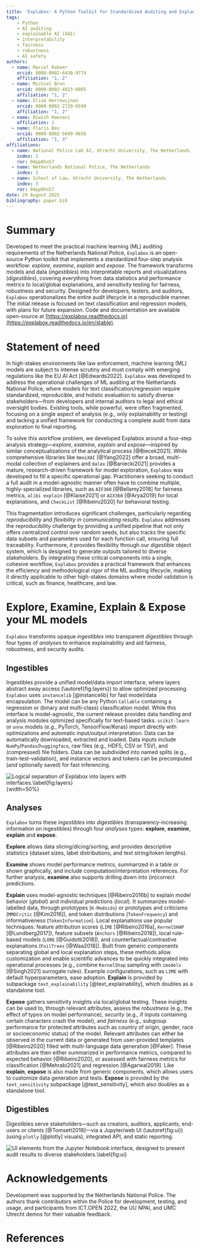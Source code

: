```yaml
---
title: 'Explabox: A Python Toolkit for Standardized Auditing and Explanation of Text Models'
tags:
    - Python
    - AI auditing
    - explainable AI (XAI)
    - interpretability
    - fairness
    - robustness
    - AI safety
authors:
  - name: Marcel Robeer
    orcid: 0000-0002-6430-9774
    affiliation: "1, 2"
  - name: Michiel Bron
    orcid: 0000-0002-4823-6085
    affiliation: "1, 2"
  - name: Elize Herrewijnen
    orcid: 0000-0002-2729-6599
    affiliation: "1, 2"
  - name: Riwish Hoeseni
    affiliation: 2
  - name: Floris Bex
    orcid: 0000-0002-5699-9656
    affiliation: "1, 3"
affiliations:
  - name: National Police Lab AI, Utrecht University, The Netherlands
    index: 1
    ror: 04pp8hn57
  - name: Netherlands National Police, The Netherlands
    index: 2
  - name: School of Law, Utrecht University, The Netherlands
    index: 3
    ror: 04pp8hn57
date: 29 August 2025
bibliography: paper.bib
---
```


# Summary

Developed to meet the practical machine learning (ML) auditing requirements of the Netherlands National Police, `Explabox` is an open-source Python toolkit that implements a standardized four-step analysis workflow: *explore*, *examine*, *explain* and *expose*. The framework transforms models and data (*ingestibles*) into interpretable reports and visualizations (*digestibles*), covering everything from data statistics and performance metrics to local/global explanations, and sensitivity testing for fairness, robustness and security. Designed for developers, testers, and auditors, `Explabox` operationalizes the entire audit lifecycle in a reproducible manner. The initial release is focused on text classification and regression models, with plans for future expansion. Code and documentation are available open-source at [https://explabox.readthedocs.io](https://explabox.readthedocs.io/en/stable).

# Statement of need

In high-stakes environments like law enforcement, machine learning (ML) models are subject to intense scrutiny and must comply with emerging regulations like the EU AI Act [@Edwards2022]. `Explabox` was developed to address the operational challenges of ML auditing at the Netherlands National Police, where models for text classification/regression require standardized, reproducible, and holistic evaluation to satisfy diverse stakeholders&mdash;from developers and internal auditors to legal and ethical oversight bodies. Existing tools, while powerful, were often fragmented, focusing on a single aspect of analysis (e.g., only explainability or testing) and lacking a unified framework for conducting a complete audit from data exploration to final reporting.

To solve this workflow problem, we developed Explabox around a four-step analysis strategy&mdash;*explore*, *examine*, *explain* and *expose*&mdash;inspired by similar conceptualizations of the analytical process [@Biecek2021]. While comprehensive libraries like `OmniXAI` [@Yang2022] offer a broad, multi-modal collection of explainers and `dalex` [@Baniecki2021] provides a mature, research-driven framework for model exploration, `Explabox` was developed to fill a specific operational gap. Practitioners seeking to conduct a full audit in a model-agnostic manner often have to combine multiple, highly-specialized libraries, such as `AIF360` [@Bellamy2018] for fairness metrics, `alibi explain` [@Klaise2021] or `AIX360` [@Arya2019] for local explanations, and `CheckList` [@Ribeiro2020] for behavioral testing.

This fragmentation introduces significant challenges, particularly regarding *reproducibility* and *flexibility in communicating results*. `Explabox` addresses the reproducibility challenge by providing a unified pipeline that not only offers centralized control over random seeds, but also tracks the specific data subsets and parameters used for each function call, ensuring full traceability. Furthermore, it provides flexibility through our *digestible* object system, which is designed to generate outputs tailored to diverse stakeholders. By integrating these critical components into a single, cohesive workflow, `Explabox` provides a practical framework that enhances the efficiency and methodological rigor of the ML auditing lifecycle, making it directly applicable to other high-stakes domains where model validation is critical, such as finance, healthcare, and law.

# Explore, Examine, Explain & Expose your ML models

`Explabox` transforms opaque *ingestibles* into transparent *digestibles* through four types of *analyses* to enhance explainability and aid fairness, robustness, and security audits.

## Ingestibles
Ingestibles provide a unified model/data import interface, where layers abstract away access (\autoref{fig:layers}) to allow optimized processing. `Explabox` uses `instancelib` [@instancelib] for fast model/data encapsulation. The model can be any Python `Callable` containing a regression or (binary and multi-class) classification model.  While this interface is model-agnostic, the current release provides data handling and analysis modules optimized specifically for text-based tasks. `scikit-learn` or `onnx` models (e.g., PyTorch, TensorFlow/Keras) import directly with optimizations and automatic input/output interpretation. Data can be automatically downloaded, extracted and loaded. Data inputs include `NumPy`/`Pandas`/`huggingface`, raw files (e.g., HDF5, CSV or TSV), and (compressed) file folders. Data can be subdivided into named splits (e.g., train-test-validation), and instance vectors and tokens can be precomputed (and optionally saved) for fast inferencing.

![Logical separation of `Explabox` into layers with interfaces.\label{fig:layers}](figure1.png){width=50%}

## Analyses

`Explabox` turns these *ingestibles* into *digestibles* (transparency-increasing information on ingestibles) through four *analyses* types: **explore**, **examine**, **explain** and **expose**.

**Explore** allows data slicing/dicing/sorting, and provides descriptive statistics (dataset sizes, label distributions, and text string/token lengths).

**Examine** shows model performance metrics, summarized in a table or shown graphically, and include computation/interpretation references. For further analysis, **examine** also supports drilling down into (in)correct predictions.

**Explain** uses model-agnostic techniques [@Ribeiro2016b] to explain model behavior (*global*) and individual predictions (*local*). It summarizes model-labelled data, through prototypes (`K-Medoids`) or prototypes and criticisms (`MMDCritic` [@Kim2016]), and token distributions (`TokenFrequency`) and informativeness (`TokenInformation`). Local explanations use popular techniques: feature attribution scores (`LIME` [@Ribeiro2016a], `KernelSHAP` [@Lundberg2017]), feature subsets (`Anchors` [@Ribeiro2018]), local rule-based models (`LORE` [@Guidotti2018]), and counterfactual/contrastive explanations (`FoilTrees` [@Waa2018]). Built from generic components separating global and local explanation steps, these methods allow customization and enable scientific advances to be quickly integrated into operational processes (e.g., combine `KernelShap` sampling with `imodels` [@Singh2021] surrogate rules). Example configurations, such as `LIME` with default hyperparameters, ease adoption. **Explain** is provided by subpackage `text_explainability` [@text_explainability], which doubles as a standalone tool.

**Expose** gathers sensitivity insights via local/global testing. These insights can be used to, through relevant attributes, assess the *robustness* (e.g., the effect of typos on model performance), *security* (e.g., if inputs containing certain characters crash the model), and *fairness* (e.g., subgroup performance for protected attributes such as country of origin, gender, race or socioeconomic status) of the model. Relevant attributes can either be observed in the current data or generated from user-provided templates [@Ribeiro2020] filled with multi-language data generation [@Faker]. These attributes are then either summarized in performance metrics, compared to expected behavior [@Ribeiro2020], or assessed with fairness metrics for classification [@Mehrabi2021] and regression [@Agarwal2019]. Like **explain**, **expose** is also made from generic components, which allows users to customize data generation and tests. **Expose** is provided by the `text_sensitivity` subpackage [@text_sensitivity], which also doubles as a standalone tool.

## Digestibles

Digestibles serve stakeholders&mdash;such as creators, auditors, applicants, end-users or clients [@Tomsett2018]&mdash;via a Jupyter/web UI (\autoref{fig:ui}) (using `plotly` [@plotly] visuals), integrated API, and static reporting.

![UI elements from the Jupyter Notebook interface, designed to present audit results to diverse stakeholders.\label{fig:ui}](figure2.png)

# Acknowledgements

Development was supported by the Netherlands National Police. The authors thank contributors within the Police for development, testing, and usage, and participants from ICT.OPEN 2022, the UU NPAI, and UMC Utrecht demos for their valuable feedback.

# References
